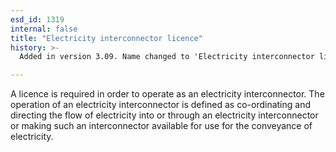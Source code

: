 ```yaml
---
esd_id: 1319
internal: false
title: "Electricity interconnector licence"
history: >-
  Added in version 3.09. Name changed to 'Electricity interconnector licence' in version 4.00.

---
```


A licence is required in order to operate as an electricity interconnector.  The operation of an electricity interconnector is defined as co-ordinating and directing the flow of electricity into or through an electricity interconnector or making such an interconnector available for use for the conveyance of electricity.

